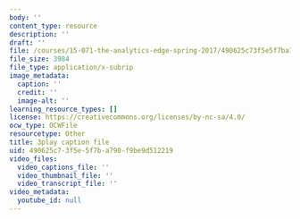 ```yaml
---
body: ''
content_type: resource
description: ''
draft: ''
file: /courses/15-071-the-analytics-edge-spring-2017/490625c73f5e5f7ba790f9be9d512219_xglWbWk_swE.srt
file_size: 3984
file_type: application/x-subrip
image_metadata:
  caption: ''
  credit: ''
  image-alt: ''
learning_resource_types: []
license: https://creativecommons.org/licenses/by-nc-sa/4.0/
ocw_type: OCWFile
resourcetype: Other
title: 3play caption file
uid: 490625c7-3f5e-5f7b-a790-f9be9d512219
video_files:
  video_captions_file: ''
  video_thumbnail_file: ''
  video_transcript_file: ''
video_metadata:
  youtube_id: null
---
```

